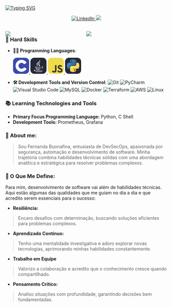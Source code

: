 [![Typing SVG](https://readme-typing-svg.herokuapp.com/?color=B0E0E6&size=35&center=true&vCenter=true&width=1000&lines=HI!,+My+name+is+Fernanda+Buonafina;I'm+18+years+old;I'm+from+Brazil;Dev+Sec+Ops+Student🎓;Coding+with+passion❤️;Be+Welcome!+:%29)](https://git.io/typing-svg)

<div align="center">
  <a href="https://www.linkedin.com/in/fernanda-trevizane-buonafina/">
    <img src="https://img.shields.io/badge/LinkedIn-0077B5?style=for-the-badge&logo=linkedin&logoColor=white" alt="LinkedIn">
  </a>
  <a href="mailto:maria.fernanda.ufdc@gmail.com"> 
    <img src="https://img.shields.io/badge/-Gmail-%23333?style=for-the-badge&logo=gmail&logoColor=white" target="_blank">
  </a>
</div>
<br>

[<img align="right" width="50%" src="https://github-readme-stats.vercel.app/api?username=nanbuonafina&show_icons=true&theme=tokyonight">](https://github.com/nanbuonafina)
[<img align="right" width="50%" src="https://github-readme-stats.vercel.app/api/top-langs/?username=nanbuonafina&layout=compact&theme=tokyonight">](https://github.com/nanbuonafina)

### 🌟 Hard Skills

- **👩‍💻 Programming Languages**:
  <p>
  <a href="https://skillicons.dev">
   <img src="https://github.com/tandpfun/skill-icons/blob/main/icons/C.svg" width="50" height="50" alt="C Icon"/>
   <img src="https://github.com/tandpfun/skill-icons/blob/main/icons/Java-Dark.svg" width="50" height="50" alt="Java Icon"/>
   <img src="https://github.com/tandpfun/skill-icons/blob/main/icons/JavaScript.svg" width="50" height="50" alt="Javascript Icon"/>
   <img src="https://github.com/tandpfun/skill-icons/blob/main/icons/Python-Dark.svg" width="50" height="50" alt="Python Icon"/>
  </a>
</p>

- **🛠️ Development Tools and Version Control**:
  <img width="50" src="https://raw.githubusercontent.com/marwin1991/profile-technology-icons/refs/heads/main/icons/git.png" alt="Git" title="Git"/>
  <img width="50" src="https://raw.githubusercontent.com/marwin1991/profile-technology-icons/refs/heads/main/icons/pycharm.png" alt="PyCharm" title="PyCharm"/>
  <img width="50" src="https://raw.githubusercontent.com/marwin1991/profile-technology-icons/refs/heads/main/icons/visual_studio_code.png" alt="Visual Studio Code" title="Visual Studio Code"/>
  <img width="50" src="https://raw.githubusercontent.com/marwin1991/profile-technology-icons/refs/heads/main/icons/mysql.png" alt="MySQL" title="MySQL"/>
  <img width="50" src="https://raw.githubusercontent.com/marwin1991/profile-technology-icons/refs/heads/main/icons/docker.png" alt="Docker" title="Docker"/>
  <img width="50" src="https://raw.githubusercontent.com/marwin1991/profile-technology-icons/refs/heads/main/icons/terraform.png" alt="Terraform" title="Terraform"/>
  <img width="50" src="https://raw.githubusercontent.com/marwin1991/profile-technology-icons/refs/heads/main/icons/aws.png" alt="AWS" title="AWS"/>
  <img width="50" src="https://raw.githubusercontent.com/marwin1991/profile-technology-icons/refs/heads/main/icons/linux.png" alt="Linux" title="Linux"/>

### **📚 Learning Technologies and Tools**

- **Primary Focus Programming Language:** Python, C Shell
- **Development Tools:** Prometheus, Grafana

### 📖 About me:

> Sou Fernanda Buonafina, entusiasta de DevSecOps, apaixonada por segurança, automação e desenvolvimento de software. Minha trajetória combina habilidades técnicas sólidas com uma abordagem analítica e estratégica para resolver problemas complexos.

### 🌱 O Que Me Define:
Para mim, desenvolvimento de software vai além de habilidades técnicas. Aqui estão algumas das qualidades que me guiam no dia a dia e que acredito serem essenciais para o sucesso:
- **Resiliência:**
> Encaro desafios com determinação, buscando soluções eficientes para problemas complexos.
- **Aprendizado Contínuo:**
> Tenho uma mentalidade investigativa e adoro explorar novas tecnologias, aprimorando minhas habilidades constantemente.
- **Trabalho em Equipe**
> Valorizo a colaboração e acredito que o conhecimento cresce quando compartilhado.
- **Pensamento Crítico:**
> Analiso situações com profundidade, garantindo decisões bem fundamentadas.
